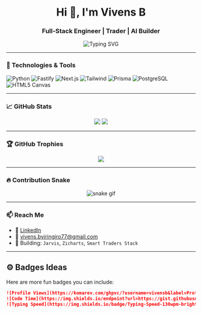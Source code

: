 <!-- README.md for github.com/vivensb -->
<h1 align="center">Hi 👋, I'm Vivens B</h1>
<h3 align="center">Full-Stack Engineer | Trader | AI Builder </h3>

<p align="center">
  <img src="https://readme-typing-svg.demolab.com?font=Fira+Code&duration=3000&pause=1000&color=F75C7E&center=true&vCenter=true&width=435&lines=Full+Stack+Developer;Deep+Tech+Explorer;Smart+Money+Trader;Building+Jarvis+AI;Creating+Zicharts" alt="Typing SVG" />
</p>

---

### 🔧 Technologies & Tools

![Python](https://img.shields.io/badge/Python-3776AB?style=flat&logo=python&logoColor=white)
![Fastify](https://img.shields.io/badge/Fastify-20232a?style=flat&logo=fastify&logoColor=white)
![Next.js](https://img.shields.io/badge/Next.js-black?style=flat&logo=next.js)
![Tailwind](https://img.shields.io/badge/Tailwind_CSS-38B2AC?style=flat&logo=tailwind-css)
![Prisma](https://img.shields.io/badge/Prisma-2D3748?style=flat&logo=prisma)
![PostgreSQL](https://img.shields.io/badge/PostgreSQL-4169E1?style=flat&logo=postgresql&logoColor=white)
![HTML5 Canvas](https://img.shields.io/badge/HTML5_Canvas-E34F26?style=flat&logo=html5&logoColor=white)

---

### 📈 GitHub Stats

<p align="center">
  <img src="https://github-readme-stats.vercel.app/api?username=vivensb&show_icons=true&theme=radical" />
  <img src="https://github-readme-streak-stats.herokuapp.com/?user=vivensb&theme=radical" />
</p>

---

### 🏆 GitHub Trophies

<p align="center">
  <img src="https://github-profile-trophy.vercel.app/?username=vivensb&theme=tokyonight&no-frame=true&no-bg=true&margin-w=4" />
</p>

---

### 🔥 Contribution Snake

<p align="center">
  <img src="https://github.com/vivensb/vivensb/raw/output/github-contribution-grid-snake.svg" alt="snake gif" />
</p>

---

### 📫 Reach Me

- 💼 [LinkedIn](https://linkedin.com/in/vivens-byiringiro-49b932194)
- 📧 vivens.byiringiro77@gmail.com
- 🧠 Building: `Jarvis`, `Zicharts`, `Smart Traders Stack`

---

## ⚙️ Badges Ideas

Here are more fun badges you can include:
```markdown
![Profile Views](https://komarev.com/ghpvc/?username=vivensb&label=Profile+Views)
![Code Time](https://img.shields.io/endpoint?url=https://gist.githubusercontent.com/YOURUSERNAME/codetime.json)
![Typing Speed](https://img.shields.io/badge/Typing-Speed-130wpm-brightgreen?style=flat&logo=git)
